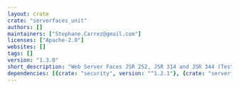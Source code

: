 ```yaml
---
layout: crate
crate: "serverfaces_unit"
authors: []
maintainers: ["Stephane.Carrez@gmail.com"]
licenses: ["Apache-2.0"]
websites: []
tags: []
version: "1.3.0"
short_description: "Web Server Faces JSR 252, JSR 314 and JSR 344 (Testing framework)"
dependencies: [{crate: "security", version: "^1.2.1"}, {crate: "serverfaces", version: "^1.3.0"}, {crate: "servletada", version: "^1.3.0"}, {crate: "utilada", version: "^2.0.0"}]
---
```



